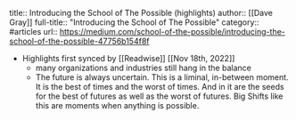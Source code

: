 title:: Introducing the School of The Possible (highlights)
author:: [[Dave Gray]]
full-title:: "Introducing the School of The Possible"
category:: #articles
url:: https://medium.com/school-of-the-possible/introducing-the-school-of-the-possible-47756b154f8f

- Highlights first synced by [[Readwise]] [[Nov 18th, 2022]]
	- many organizations and industries still hang in the balance
	- The future is always uncertain. This is a liminal, in-between moment. It is the best of times and the worst of times. And in it are the seeds for the best of futures as well as the worst of futures. Big Shifts like this are moments when anything is possible.